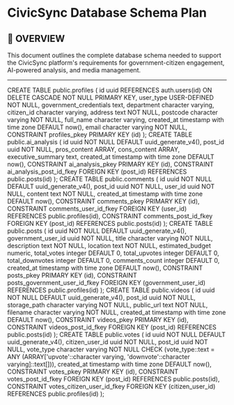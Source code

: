 # CivicSync Database Schema Plan

## 🎯 **OVERVIEW**
This document outlines the complete database schema needed to support the CivicSync platform's requirements for government-citizen engagement, AI-powered analysis, and media management.

---

CREATE TABLE public.profiles (
  id uuid REFERENCES auth.users(id) ON DELETE CASCADE NOT NULL PRIMARY KEY,
  user_type USER-DEFINED NOT NULL,
  government_credentials text,
  department character varying,
  citizen_id character varying,
  address text NOT NULL,
  postcode character varying NOT NULL,
  full_name character varying,
  created_at timestamp with time zone DEFAULT now(),
  email character varying NOT NULL,
  CONSTRAINT profiles_pkey PRIMARY KEY (id)
);
CREATE TABLE public.ai_analysis (
  id uuid NOT NULL DEFAULT uuid_generate_v4(),
  post_id uuid NOT NULL,
  pros_content ARRAY,
  cons_content ARRAY,
  executive_summary text,
  created_at timestamp with time zone DEFAULT now(),
  CONSTRAINT ai_analysis_pkey PRIMARY KEY (id),
  CONSTRAINT ai_analysis_post_id_fkey FOREIGN KEY (post_id) REFERENCES public.posts(id)
);
CREATE TABLE public.comments (
  id uuid NOT NULL DEFAULT uuid_generate_v4(),
  post_id uuid NOT NULL,
  user_id uuid NOT NULL,
  content text NOT NULL,
  created_at timestamp with time zone DEFAULT now(),
  CONSTRAINT comments_pkey PRIMARY KEY (id),
  CONSTRAINT comments_user_id_fkey FOREIGN KEY (user_id) REFERENCES public.profiles(id),
  CONSTRAINT comments_post_id_fkey FOREIGN KEY (post_id) REFERENCES public.posts(id)
);
CREATE TABLE public.posts (
  id uuid NOT NULL DEFAULT uuid_generate_v4(),
  government_user_id uuid NOT NULL,
  title character varying NOT NULL,
  description text NOT NULL,
  location text NOT NULL,
  estimated_budget numeric,
  total_votes integer DEFAULT 0,
  total_upvotes integer DEFAULT 0,
  total_downvotes integer DEFAULT 0,
  comments_count integer DEFAULT 0,
  created_at timestamp with time zone DEFAULT now(),
  CONSTRAINT posts_pkey PRIMARY KEY (id),
  CONSTRAINT posts_government_user_id_fkey FOREIGN KEY (government_user_id) REFERENCES public.profiles(id)
);
CREATE TABLE public.videos (
  id uuid NOT NULL DEFAULT uuid_generate_v4(),
  post_id uuid NOT NULL,
  storage_path character varying NOT NULL,
  public_url text NOT NULL,
  filename character varying NOT NULL,
  created_at timestamp with time zone DEFAULT now(),
  CONSTRAINT videos_pkey PRIMARY KEY (id),
  CONSTRAINT videos_post_id_fkey FOREIGN KEY (post_id) REFERENCES public.posts(id)
);
CREATE TABLE public.votes (
  id uuid NOT NULL DEFAULT uuid_generate_v4(),
  citizen_user_id uuid NOT NULL,
  post_id uuid NOT NULL,
  vote_type character varying NOT NULL CHECK (vote_type::text = ANY (ARRAY['upvote'::character varying, 'downvote'::character varying]::text[])),
  created_at timestamp with time zone DEFAULT now(),
  CONSTRAINT votes_pkey PRIMARY KEY (id),
  CONSTRAINT votes_post_id_fkey FOREIGN KEY (post_id) REFERENCES public.posts(id),
  CONSTRAINT votes_citizen_user_id_fkey FOREIGN KEY (citizen_user_id) REFERENCES public.profiles(id)
);